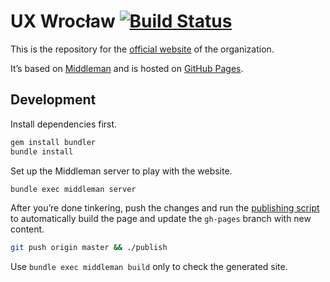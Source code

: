 # UX Wrocław [![Build Status](https://travis-ci.org/porada/ux-wroclaw.png)](https://travis-ci.org/porada/ux-wroclaw)

This is the repository for the [official website](http://uxwroclaw.pl/) of the organization.

It’s based on [Middleman](http://middlemanapp.com/) and is hosted on [GitHub Pages](http://pages.github.com/).

## Development

Install dependencies first.

```bash
gem install bundler
bundle install
```

Set up the Middleman server to play with the website.

```bash
bundle exec middleman server
```

After you’re done tinkering, push the changes and run the [publishing script](publish) to automatically build the page and update the `gh-pages` branch with new content.

```bash
git push origin master && ./publish
```

Use `bundle exec middleman build` only to check the generated site.
